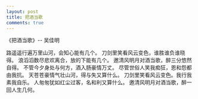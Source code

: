 ```yaml
---
layout: post
title: 把酒当歌
comments: true
---
```


《把酒当歌》-- 吴佳明

路遥遥行遍万里山河，会知心能有几个。
刀剑里笑看风云变色，谁胜谁负谁晓得。
浪滔滔数尽悲欢离合，放的下能有几个。
邀清风明月对酒当歌，醉三分悠然自得。
不管今夕身处与何方，酒入肠豪情万丈。
尽管世俗人笑我痴狂，恩和怨都由我抗。
天苍苍豪情气壮山河，得与失又算什么。
刀剑里笑看风云变色。我行我素我自乐。
人匆匆犹如红尘过客，名和利又算什么。
邀清风明月对酒当歌，醉一回人生几何。 <!-- more -->
